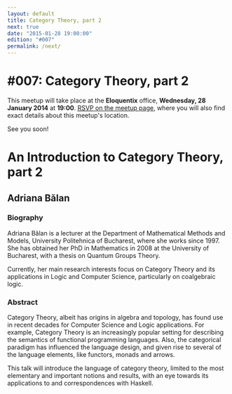 ```yaml
---
layout: default
title: Category Theory, part 2
next: true
date: "2015-01-28 19:00:00"
edition: "#007"
permalink: /next/
---
```


<div class="description">
  <h1>#007: Category Theory, part 2</h1>
  <p>This meetup will take place at the <strong>Eloquentix</strong> office,
    <strong>Wednesday, 28 January 2014</strong> at <strong>19:00</strong>.
    <a href="http://www.meetup.com/bucharestfp/events/219718238/"><abbr title="Répondez, S’il Vous Plaît">RSVP</abbr> on the meetup page</a>,
    where you will also find exact details about this meetup's location.</p>
  <!-- <p>There's no scheduled meetup for the moment, but our tentative date is 28 January 2015.</p>
  <p>Make sure you've registered an account with <a href="http://www.meetup.com/">Meetup</a>
    and joined <a href="http://www.meetup.com/bucharestfp/">our group</a> there, as that is the
    primary channel for announcing new meetups.</p>
  <p>In addition, you may want to follow our <a href="https://twitter.com/bucharestfp">Twitter account</a>
    or subscribe to our <a href="https://groups.google.com/forum/#!forum/bucharestfp">mailing list</a>.</p> -->
  <p>See you soon!</p>
</div>

<div class="clear-fix"></div>

<div class="presentation">
  <h1>An Introduction to Category Theory, part 2</h1>
  <div class="details">
    <div class="left">
      <div class="biography">
        <h2 class="speaker">Adriana Bălan</h2>
        <h3>Biography</h3>
        <p>Adriana Bălan is a lecturer at the Department of Mathematical Methods and
        Models, University Politehnica of Bucharest, where she works since 1997. She has
        obtained her PhD in Mathematics in 2008 at the University of Bucharest, with a
        thesis on Quantum Groups Theory.</p>
        <p>Currently, her main research interests focus on Category Theory and its
        applications in Logic and Computer Science, particularly on coalgebraic logic.</p>
      </div>
      <div class="abstract">
        <h3>Abstract</h3>
        <p>Category Theory, albeit has origins in algebra and topology, has found use in
        recent decades for Computer Science and Logic applications. For example,
        Category Theory is an increasingly popular setting for describing the semantics
        of functional programming languages. Also, the categorical paradigm has
        influenced the language design, and given rise to several of the language
        elements, like functors, monads and arrows.</p>
        <p>This talk will introduce the language of category theory, limited to the most
        elementary and important notions and results, with an eye towards its
        applications to and correspondences with Haskell.</p>
      </div>
    </div>
  </div>
</div>
